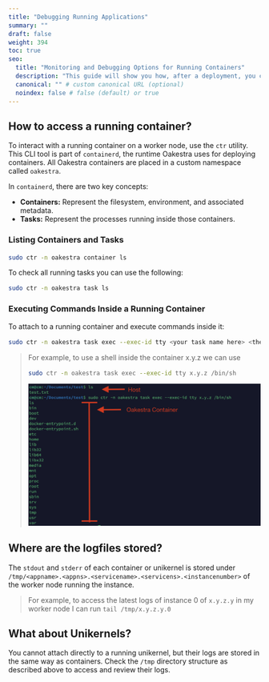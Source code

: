 ```yaml
---
title: "Debugging Running Applications"
summary: ""
draft: false
weight: 394
toc: true
seo:
  title: "Monitoring and Debugging Options for Running Containers" 
  description: "This guide will show you how, after a deployment, you can attatch yourself to a running container and execute commands"
  canonical: "" # custom canonical URL (optional)
  noindex: false # false (default) or true
---
```


## How to access a running container?

To interact with a running container on a worker node, use the `ctr` utility. This CLI tool is part of `containerd`, the runtime Oakestra uses for deploying containers. All Oakestra containers are placed in a custom namespace called `oakestra`.

In `containerd`, there are two key concepts:

- **Containers:** Represent the filesystem, environment, and associated metadata.
- **Tasks:** Represent the processes running inside those containers.

### Listing Containers and Tasks

```bash
sudo ctr -n oakestra container ls
```

To check all running tasks you can use the following: 

```bash
sudo ctr -n oakestra task ls
```

### Executing Commands Inside a Running Container

To attach to a running container and execute commands inside it:


```bash
sudo ctr -n oakestra task exec --exec-id tty <your task name here> <the command you wish to execute>
```

>For example, to use a shell inside the container x.y.z we can use
> ```bash
> sudo ctr -n oakestra task exec --exec-id tty x.y.z /bin/sh
> ```
>![Screenshot 2024-06-05 at 09.47.05](running-containers-debug.png)

## Where are the logfiles stored?

The `stdout` and `stderr` of each container or unikernel is stored under `/tmp/<appname>.<appns>.<servicename>.<servicens>.<instancenumber>` of the worker node running the instance.

> For example, to access the latest logs of instance 0 of `x.y.z.y` in my worker node I can run `tail /tmp/x.y.z.y.0`

## What about Unikernels?

You cannot attach directly to a running unikernel, but their logs are stored in the same way as containers. Check the `/tmp` directory structure as described above to access and review their logs.

